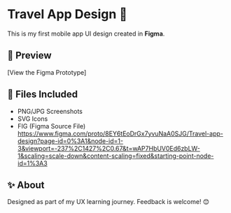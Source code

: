 
# Travel App Design 🛫  
This is my first mobile app UI design created in **Figma**.  

## 🔗 Preview  
[View the Figma Prototype] 

## 📂 Files Included  
- PNG/JPG Screenshots  
- SVG Icons  
- FIG (Figma Source File)  https://www.figma.com/proto/8EY6tEoDrGx7yvuNaA0SJG/Travel-app-design?page-id=0%3A1&node-id=1-3&viewport=-237%2C1427%2C0.67&t=wAP7HbUV0Ed6zbLW-1&scaling=scale-down&content-scaling=fixed&starting-point-node-id=1%3A3 

## ✨ About  
Designed as part of my UX learning journey. Feedback is welcome! 😊  
